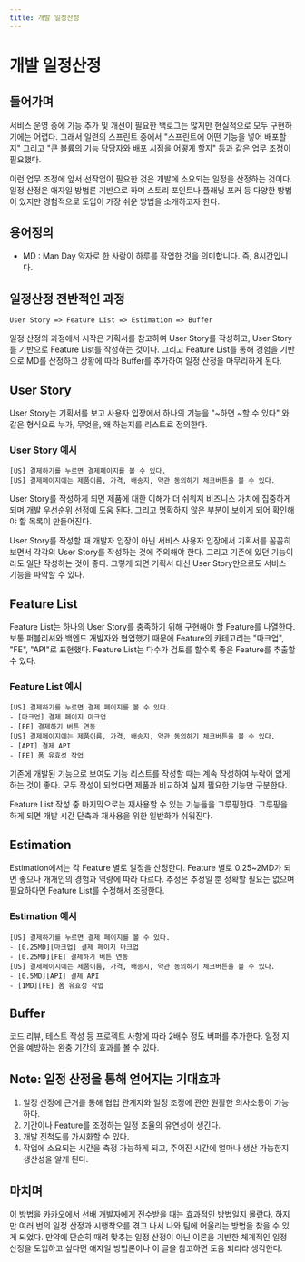```yaml
---
title: 개발 일정산정
---
```

# 개발 일정산정

## 들어가며
서비스 운영 중에 기능 추가 및 개선이 필요한 백로그는 많지만 현실적으로 모두 구현하기에는 어렵다. 그래서 일련의 스프린트 중에서 "스프린트에 어떤 기능을 넣어 배포할지" 그리고 "큰 볼륨의 기능 담당자와 배포 시점을 어떻게 할지" 등과 같은 업무 조정이 필요했다.

이런 업무 조정에 앞서 선작업이 필요한 것은 개발에 소요되는 일정을 산정하는 것이다. 일정 산정은 애자일 방법론 기반으로 하며 스토리 포인트나 플래닝 포커 등 다양한 방법이 있지만 경험적으로 도입이 가장 쉬운 방법을 소개하고자 한다.

## 용어정의
- MD : Man Day 약자로 한 사람이 하루를 작업한 것을 의미합니다. 즉, 8시간입니다.

## 일정산정 전반적인 과정
```
User Story => Feature List => Estimation => Buffer
```

일정 산정의 과정에서 시작은 기획서를 참고하여 User Story를 작성하고, User Story를 기반으로 Feature List를 작성하는 것이다. 그리고 Feature List를 통해 경험을 기반으로 MD를 산정하고 상황에 따라 Buffer를 추가하여 일정 산정을 마무리하게 된다.

## User Story
User Story는 기획서를 보고 사용자 입장에서 하나의 기능을 "~하면 ~할 수 있다" 와 같은 형식으로 누가, 무엇을, 왜 하는지를 리스트로 정의한다.

### User Story 예시
```
[US] 결제하기를 누르면 결제페이지를 볼 수 있다.
[US] 결제페이지에는 제품이름, 가격, 배송지, 약관 동의하기 체크버튼을 볼 수 있다.
```

User Story를 작성하게 되면 제품에 대한 이해가 더 쉬워져 비즈니스 가치에 집중하게 되며 개발 우선순위 선정에 도움 된다. 그리고 명확하지 않은 부분이 보이게 되어 확인해야 할 목록이 만들어진다.

User Story를 작성할 때 개발자 입장이 아닌 서비스 사용자 입장에서 기획서를 꼼꼼히 보면서 각각의 User Story를 작성하는 것에 주의해야 한다. 그리고 기존에 있던 기능이라도 일단 작성하는 것이 좋다. 그렇게 되면 기획서 대신 User Story만으로도 서비스 기능을 파악할 수 있다.

## Feature List
Feature List는 하나의 User Story를 충족하기 위해 구현해야 할 Feature를 나열한다. 보통 퍼블리셔와 백엔드 개발자와 협업했기 때문에 Feature의 카테고리는 "마크업", "FE", "API"로 표현했다. Feature List는 다수가 검토를 할수록 좋은 Feature를 추출할 수 있다.

### Feature List 예시 
```
[US] 결제하기를 누르면 결제 페이지를 볼 수 있다.
- [마크업] 결제 페이지 마크업
- [FE] 결제하기 버튼 연동
[US] 결제페이지에는 제품이름, 가격, 배송지, 약관 동의하기 체크버튼을 볼 수 있다.
- [API] 결제 API
- [FE] 폼 유효성 작업
```

기존에 개발된 기능으로 보여도 기능 리스트를 작성할 때는 계속 작성하여 누락이 없게 하는 것이 좋다. 모두 작성이 되었다면 제품과 비교하여 실제 필요한 기능만 구분한다.

Feature List 작성 중 마지막으로는 재사용할 수 있는 기능들을 그루핑한다. 그루핑을 하게 되면 개발 시간 단축과 재사용을 위한 일반화가 쉬워진다.

## Estimation
Estimation에서는 각 Feature 별로 일정을 산정한다. Feature 별로 0.25~2MD가 되면 좋으나 개개인의 경험과 역량에 따라 다르다. 추정은 추정일 뿐 정확할 필요는 없으며 필요하다면 Feature List를 수정해서 조정한다.

### Estimation 예시
```
[US] 결제하기를 누르면 결제 페이지를 볼 수 있다.
- [0.25MD][마크업] 결제 페이지 마크업
- [0.25MD][FE] 결제하기 버튼 연동
[US] 결제페이지에는 제품이름, 가격, 배송지, 약관 동의하기 체크버튼을 볼 수 있다.
- [0.5MD][API] 결제 API
- [1MD][FE] 폼 유효성 작업
```

## Buffer
코드 리뷰, 테스트 작성 등 프로젝트 사항에 따라 2배수 정도 버퍼를 추가한다. 일정 지연을 예방하는 완충 기간의 효과를 볼 수 있다.

## Note: 일정 산정을 통해 얻어지는 기대효과
1. 일정 산정에 근거를 통해 협업 관계자와 일정 조정에 관한 원활한 의사소통이 가능하다.
2. 기간이나 Feature를 조정하는 일정 조율의 유연성이 생긴다.
3. 개발 진척도를 가시화할 수 있다.
4. 작업에 소요되는 시간을 측정 가능하게 되고, 주어진 시간에 얼마나 생산 가능한지 생산성을 알게 된다.

## 마치며
이 방법을 카카오에서 선배 개발자에게 전수받을 때는 효과적인 방법일지 몰랐다. 하지만 여러 번의 일정 산정과 시행착오를 겪고 나서 나와 팀에 어울리는 방법을 찾을 수 있게 되었다. 만약에 단순히 때려 맞추는 일정 산정이 아닌 이론을 기반한 체계적인 일정 산정을 도입하고 싶다면 애자일 방법론이나 이 글을 참고하면 도움 되리라 생각한다.